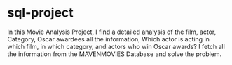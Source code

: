 # sql-project

In this Movie Analysis Project, I find a detailed analysis of the film, actor, Category, Oscar awardees
all the information, Which actor is acting in which film, in which category, and actors who win Oscar awards? 
I fetch all the information from the MAVENMOVIES Database and solve the problem. 
